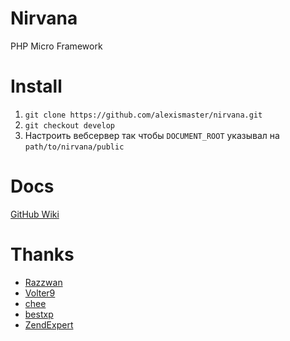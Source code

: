 # Nirvana

PHP Micro Framework


# Install

1. `git clone https://github.com/alexismaster/nirvana.git`
2. `git checkout develop`
3. Настроить вебсервер так чтобы `DOCUMENT_ROOT` указывал на `path/to/nirvana/public`


# Docs

[GitHub Wiki              ](https://github.com/alexismaster/nirvana/wiki                                              )


# Thanks        

- [Razzwan](https://github.com/Razzwan                            )
- [Volter9](https://github.com/Volter9                            )
- [chee      ](http://phpforum.su/index.php?showuser=38654                                             )
- [bestxp        ](http://phpforum.su/index.php?showuser=36605                                             )
- [ZendExpert](https://github.com/ZendExpert)
